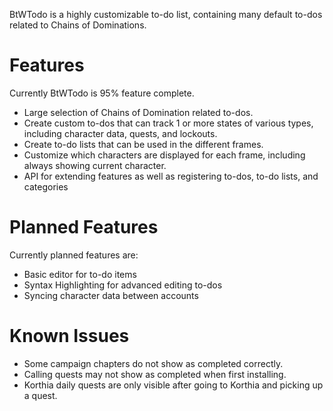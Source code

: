 BtWTodo is a highly customizable to-do list, containing many default to-dos related to Chains of Dominations.

# Features

Currently BtWTodo is 95% feature complete.

- Large selection of Chains of Domination related to-dos.
- Create custom to-dos that can track 1 or more states of various types, including character data, quests, and lockouts.
- Create to-do lists that can be used in the different frames.
- Customize which characters are displayed for each frame, including always showing current character.
- API for extending features as well as registering to-dos, to-do lists, and categories

# Planned Features

Currently planned features are:

- Basic editor for to-do items
- Syntax Highlighting for advanced editing to-dos
- Syncing character data between accounts

# Known Issues

- Some campaign chapters do not show as completed correctly.
- Calling quests may not show as completed when first installing.
- Korthia daily quests are only visible after going to Korthia and picking up a quest.
